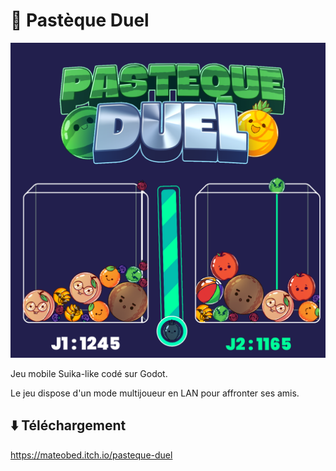 # 🍉 Pastèque Duel

<img src="pduel.png" width="700px"/>

Jeu mobile Suika-like codé sur Godot.

Le jeu dispose d'un mode multijoueur en LAN pour affronter ses amis.

## ⬇️ Téléchargement

https://mateobed.itch.io/pasteque-duel




